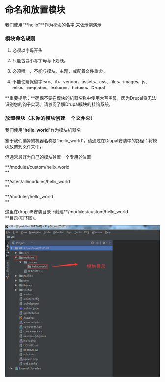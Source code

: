 # 命名和放置模块

我们使用“**hello”**作为模块的名字,来做示例演示

### 模块命名规则

1. 必须以字母开头

2. 只能包含小写字母与下划线。

3. 必须唯一，不能与模块、主题、或配置文件重命。

4. 不能使用保留字:src、lib、vendor、assets、css、files、images、js、misc、templates、includes、fixtures、Drupal

**重要提示：**确保不要在模块的机器名称中使用大写字母，因为Drupal将无法识别您的钩子实现。请参阅了解Drupal模块的挂钩系统。

### 放置模块（未你的模块创建一个文件夹）

我们使用"**hello\_world**"作为模块机器名

鉴于我们选择的机器名称是“hello\_world”，请通过在Drupal安装中的路径：将模块放置到文件夹中，

但通常最好为自己的模块设置一个专用的位置

**/modules/custom/hello\_world  
**

**/sites/all/modules/hello\_world  
**

**/modules/hello\_world  
**

这里在drupal8安装目录下创建**/modules/custom/hello\_world  
**目录\(见下图\)。

![](/assets/1.png)

